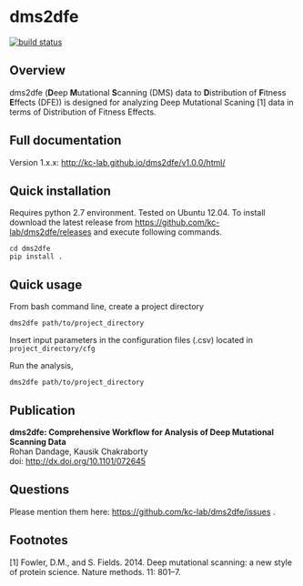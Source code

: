 # dms2dfe

[![build status](
  http://img.shields.io/travis/rraadd88/dms2dfe/master.svg?style=flat)](
 https://travis-ci.org/rraadd88/dms2dfe)


## Overview

dms2dfe (**D**eep **M**utational **S**canning (DMS) data to **D**istribution of **F**itness **E**ffects (DFE)) is designed for analyzing Deep Mutational Scaning [1] data in terms of Distribution of Fitness Effects.

## Full documentation

Version 1.x.x: http://kc-lab.github.io/dms2dfe/v1.0.0/html/  

## Quick installation

Requires python 2.7 environment. Tested on Ubuntu 12.04. To install download the latest release from https://github.com/kc-lab/dms2dfe/releases and execute following commands.  

    cd dms2dfe
    pip install .

## Quick usage

From bash command line, create a project directory

    dms2dfe path/to/project_directory

Insert input parameters in the configuration files (.csv) located in `project_directory/cfg`   

Run the analysis,

    dms2dfe path/to/project_directory


## Publication

**dms2dfe: Comprehensive Workflow for Analysis of Deep Mutational Scanning Data**  
Rohan Dandage, Kausik Chakraborty  
doi: http://dx.doi.org/10.1101/072645  

## Questions

Please mention them here: https://github.com/kc-lab/dms2dfe/issues .

## Footnotes

[1] Fowler, D.M., and S. Fields. 2014. Deep mutational scanning: a new style of protein science. Nature methods. 11: 801–7.
